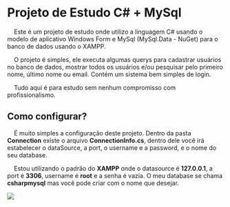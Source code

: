 <h1>Projeto de Estudo C# + MySql</h1>
<p>&#8287 &#8287 Este é um projeto de estudo onde utilizo a linguagem C# usando o modelo de aplicativo Windows Form e MySql (MySql.Data - NuGet) para o banco de dados usando o XAMPP.</p>
<p>&#8287 &#8287 O projeto é simples, ele executa algumas querys para cadastrar usuários no banco de dados, mostrar todos os usuários e/ou pesquisar pelo primeiro nome, último nome ou email. Contém um sistema bem simples de login.</p>
<p>&#8287 &#8287 Tudo aqui é para estudo sem nenhum compromisso com profissionalismo.</p>

<h2>Como configurar?</h2>
<p>&#8287 &#8287 É muito simples a configuração deste projeto. Dentro da pasta <b>Connection</b> existe o arquivo <b>ConnectionInfo.cs</b>, dentro dele você irá estabelecer o dataSource, a port, o username e a password, e o nome do seu database.</p>
<p>&#8287 &#8287 Estou utilizando o padrão do <b>XAMPP</b> onde o datasource é <b>127.0.0.1</b>, a port é <b>3306</b>, username é <b>root</b> e a senha é vazia. O meu database se chama <b>csharpmysql</b> mas você pode criar com o nome que desejar.</p>
<img src="https://github.com/gabrielCandidoDiasLeite/CSharpMySqlStudies/assets/168760620/d028533f-ae3c-45f5-a32d-903f22fa3f75">

